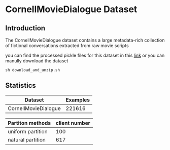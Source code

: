 # CornellMovieDialogue Dataset

## Introduction

The CornellMovieDialogue dataset contains a large metadata-rich collection of fictional conversations extracted from raw movie scripts

you can find the processed pickle files for this dataset in this [link](https://drive.google.com/folderview?id=1OhZ5NDaVz0VZX5jy8V_I_sfR25R2k_OE) or you can manully download the dataset

```
sh download_and_unzip.sh
```

## Statistics

|Dataset              | Examples |
|---------------------| -------- |
| CornellMovieDialogue| 221616 |

| Partiton methods| client number |
|-----------------| ------------- |
| uniform partition| 100          |
| natural partition| 617          |